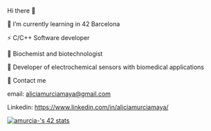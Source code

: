 Hi there 👋

🌱 I’m currently learning in 42 Barcelona

⚡ C/C++ Software developer

🔭 Biochemist and biotechnologist

🔭 Developer of electrochemical sensors with biomedical applications

💬 Contact me

  email: aliciamurciamaya@gmail.com
  
  Linkedin: https://www.linkedin.com/in/aliciamurciamaya/

<a href="https://github.com/JaeSeoKim/badge42"><img src="https://badge42.vercel.app/api/v2/cl56x7ufz003509jr5i8cj5cl/stats?cursusId=21&coalitionId=206" alt="amurcia-'s 42 stats" /></a>

<!--
**aliciamurma/aliciamurma** is a ✨ _special_ ✨ repository because its `README.md` (this file) appears on your GitHub profile.

Here are some ideas to get you started:

- 🔭 I’m currently working on ...
- 🌱 I’m currently learning ...
- 👯 I’m looking to collaborate on ...
- 🤔 I’m looking for help with ...
- 💬 Ask me about ...
- 📫 How to reach me: ...
- 😄 Pronouns: ...
- ⚡ Fun fact: ...
-->
